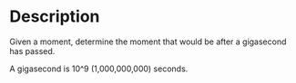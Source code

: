 # Description

Given a moment, determine the moment that would be after a gigasecond
has passed.

A gigasecond is 10^9 (1,000,000,000) seconds.

